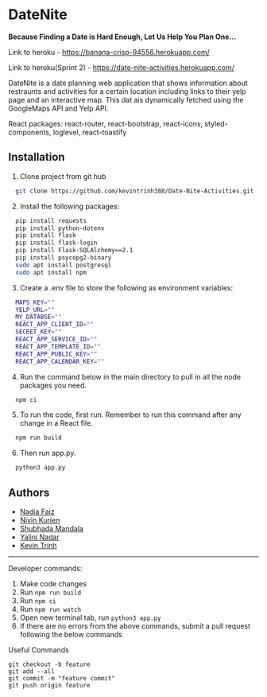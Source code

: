 # DateNite

<b>Because Finding a Date is Hard Enough, Let Us Help You Plan One...</b>

Link to heroku - https://banana-crisp-94556.herokuapp.com/

Link to heroku(Sprint 2) - https://date-nite-activities.herokuapp.com/

DateNite is a date planning web application
that shows information about restraunts and activities for a certain location including links to their yelp page and an interactive map. This dat ais dynamically fetched using the GoogleMaps API and Yelp API.

React packages: react-router, react-bootstrap, react-icons, styled-components, loglevel, react-toastify

## Installation

1. Clone project from git hub

```bash
  git clone https://github.com/kevintrinh388/Date-Nite-Activities.git
```

2. Install the following packages:

```bash
  pip install requests
  pip install python-dotenv
  pip install flask
  pip install flask-login
  pip install Flask-SQLAlchemy==2.1
  pip install psycopg2-binary
  sudo apt install postgresql
  sudo apt install npm
```

3. Create a .env file to store the following as environment variables:

```bash
  MAPS_KEY=""
  YELP_URL=""
  MY_DATABSE=""
  REACT_APP_CLIENT_ID=""
  SECRET_KEY=""
  REACT_APP_SERVICE_ID=""
  REACT_APP_TEMPLATE_ID=""
  REACT_APP_PUBLIC_KEY=""
  REACT_APP_CALENDAR_KEY=""
```

4. Run the command below in the main directory to pull in all the node packages you need.

```bash
  npm ci
```

5. To run the code, first run. Remember to run this command after any change in a React file.

```bash
  npm run build
```

6. Then run app.py.

```bash
  python3 app.py
```

## Authors

- [Nadia Faiz](https://github.com/nadiafaiz)
- [Nivin Kurien](https://github.com/starrugger)
- [Shubhada Mandala](https://github.com/smandala1)
- [Yalini Nadar](https://github.com/YaliniNadar)
- [Kevin Trinh](https://github.com/kevintrinh388)

---

Developer commands:

1. Make code changes
2. Run `npm run build`
3. Run `npm ci`
4. Run `npm run watch`
5. Open new terminal tab, run `python3 app.py`
6. If there are no errors from the above commands, submit a pull request following the below commands

Useful Commands

```
git checkout -b feature
git add --all
git commit -m "feature commit"
git push origin feature
```
